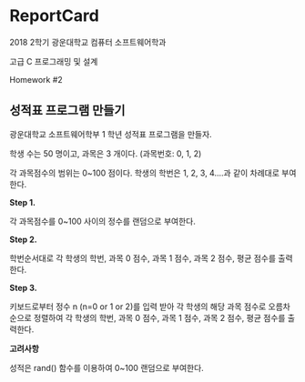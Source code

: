 # ReportCard

2018 2학기 광운대학교 컴퓨터 소프트웨어학과

고급 C 프로그래밍 및 설계

Homework #2

## 성적표 프로그램 만들기

광운대학교 소프트웨어학부 1 학년 성적표 프로그램을 만들자. 

학생 수는 50 명이고, 과목은 3 개이다. (과목번호: 0, 1, 2)

각 과목점수의 범위는 0~100 점이다. 학생의 학번은 1, 2, 3, 4....과 같이 차례대로 부여한다.

**Step 1.**

각 과목점수를 0~100 사이의 정수를 랜덤으로 부여한다. 

**Step 2.**

학번순서대로 각 학생의 학번, 과목 0 점수, 과목 1 점수, 과목 2 점수, 평균 점수를 출력한다. 

**Step 3.**

키보드로부터 정수 n (n=0 or 1 or 2)를 입력 받아 각 학생의 해당 과목 점수로 오름차순으로 정렬하여 각 학생의 학번, 과목 0 점수, 과목 1 점수, 과목 2 점수, 평균 점수를 출력한다.

**고려사항**

성적은 rand() 함수를 이용하여 0~100 랜덤으로 부여한다.